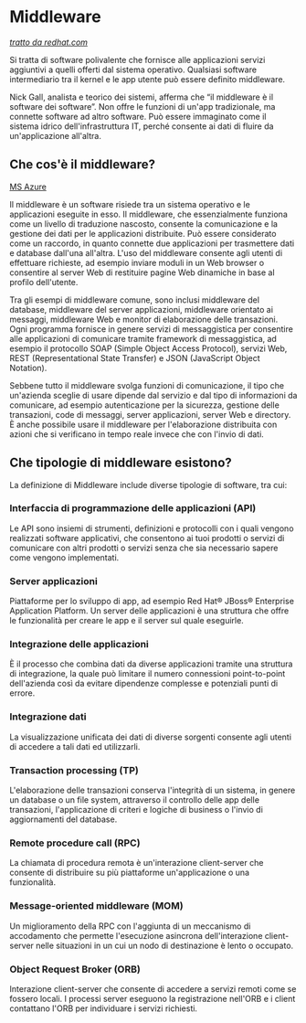 # Middleware
[*tratto da redhat.com*](https://www.redhat.com/it/topics/middleware/what-is-middleware)

Si tratta di software polivalente che fornisce alle applicazioni servizi aggiuntivi a quelli offerti dal sistema operativo. Qualsiasi software intermediario tra il kernel e le app utente può essere definito middleware.

Nick Gall, analista e teorico dei sistemi, afferma che “il middleware è il software dei software”. Non offre le funzioni di un'app tradizionale, ma connette software ad altro software. Può essere immaginato come il sistema idrico dell'infrastruttura IT, perché consente ai dati di fluire da un'applicazione all'altra.

## Che cos'è il middleware?
[MS Azure](https://azure.microsoft.com/it-it/overview/what-is-middleware/)

Il middleware è un software risiede tra un sistema operativo e le applicazioni eseguite in esso. Il middleware, che essenzialmente funziona come un livello di traduzione nascosto, consente la comunicazione e la gestione dei dati per le applicazioni distribuite. Può essere considerato come un raccordo, in quanto connette due applicazioni per trasmettere dati e database dall'una all'altra. L'uso del middleware consente agli utenti di effettuare richieste, ad esempio inviare moduli in un Web browser o consentire al server Web di restituire pagine Web dinamiche in base al profilo dell'utente.

Tra gli esempi di middleware comune, sono inclusi middleware del database, middleware del server applicazioni, middleware orientato ai messaggi, middleware Web e monitor di elaborazione delle transazioni. Ogni programma fornisce in genere servizi di messaggistica per consentire alle applicazioni di comunicare tramite framework di messaggistica, ad esempio il protocollo SOAP (Simple Object Access Protocol), servizi Web, REST (Representational State Transfer) e JSON (JavaScript Object Notation). 

Sebbene tutto il middleware svolga funzioni di comunicazione, il tipo che un'azienda sceglie di usare dipende dal servizio e dal tipo di informazioni da comunicare, ad esempio autenticazione per la sicurezza, gestione delle transazioni, code di messaggi, server applicazioni, server Web e directory. È anche possibile usare il middleware per l'elaborazione distribuita con azioni che si verificano in tempo reale invece che con l'invio di dati.


## Che tipologie di middleware esistono?

La definizione di Middleware include diverse tipologie di software, tra cui:

### Interfaccia di programmazione delle applicazioni (API)

Le API sono insiemi di strumenti, definizioni e protocolli con i quali vengono realizzati software applicativi, che consentono ai tuoi prodotti o servizi di comunicare con altri prodotti o servizi senza che sia necessario sapere come vengono implementati.

### Server applicazioni

Piattaforme per lo sviluppo di app, ad esempio Red Hat® JBoss® Enterprise Application Platform. Un server delle applicazioni è una struttura che offre le funzionalità per creare le app e il server sul quale eseguirle.

### Integrazione delle applicazioni

È il processo che combina dati da diverse applicazioni tramite una struttura di integrazione, la quale può limitare il numero connessioni point-to-point dell'azienda così da evitare dipendenze complesse e potenziali punti di errore.

### Integrazione dati

La visualizzazione unificata dei dati di diverse sorgenti consente agli utenti di accedere a tali dati ed utilizzarli.

### Transaction processing (TP)

L'elaborazione delle transazioni conserva l'integrità di un sistema, in genere un database o un file system, attraverso il controllo delle app delle transazioni, l'applicazione di criteri e logiche di business o l'invio di aggiornamenti del database.

### Remote procedure call (RPC)

La chiamata di procedura remota è un'interazione client-server che consente di distribuire su più piattaforme un'applicazione o una funzionalità.

### Message-oriented middleware (MOM)

Un miglioramento della RPC con l'aggiunta di un meccanismo di accodamento che permette l'esecuzione asincrona dell'interazione client-server nelle situazioni in un cui un nodo di destinazione è lento o occupato.

### Object Request Broker (ORB)

Interazione client-server che consente di accedere a servizi remoti come se fossero locali. I processi server eseguono la registrazione nell'ORB e i client contattano l'ORB per individuare i servizi richiesti.


